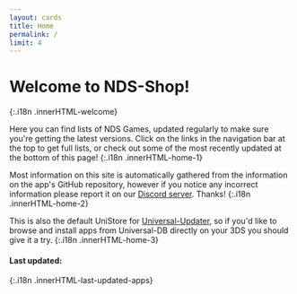 ```yaml
---
layout: cards
title: Home
permalink: /
limit: 4
---
```


# Welcome to NDS-Shop!
{:.i18n .innerHTML-welcome}

Here you can find lists of NDS Games, updated regularly to make sure you're getting the latest versions. Click on the links in the navigation bar at the top to get full lists, or check out some of the most recently updated at the bottom of this page!
{:.i18n .innerHTML-home-1}

Most information on this site is automatically gathered from the information on the app's GitHub repository, however if you notice any incorrect information please report it on our [Discord server](https://discord.gg/tWuMKd8ZHm). Thanks!
{:.i18n .innerHTML-home-2}

This is also the default UniStore for [Universal-Updater](/3ds/universal-updater), so if you'd like to browse and install apps from Universal-DB directly on your 3DS you should give it a try.
{:.i18n .innerHTML-home-3}

#### Last updated:
{:.i18n .innerHTML-last-updated-apps}
